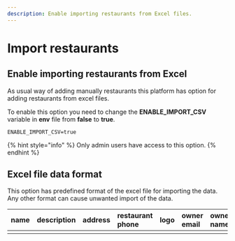 ```yaml
---
description: Enable importing restaurants from Excel files.
---
```


# Import restaurants

## Enable importing restaurants from Excel

As usual way of adding manually restaurants this platform has option for adding restaurants from excel files. 

To enable this option you need to change the **ENABLE\_IMPORT\_CSV** variable in **env** file from **false** to **true**.

```
ENABLE_IMPORT_CSV=true
```

{% hint style="info" %}
 Only admin users have access to this option.
{% endhint %}

## Excel file data format

This option has predefined format of the excel file for importing the data. Any other format can cause unwanted import of the data.

| name | description | address | restaurant phone | logo | owner email | owner name | owner password | owner phone |
| :--- | :--- | :--- | :--- | :--- | :--- | :--- | :--- | :--- |
|  |  |  |  |  |  |  |  |  |

